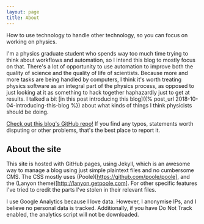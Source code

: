 ```yaml
---
layout: page
title: About
---
```


How to use technology to handle other technology, so you can focus on working on physics.

I'm a physics graduate student who spends way too much time trying to think about workflows and automation,
so I intend this blog to mostly focus on that. There's a lot of opportunity to use automation to improve both the
quality of science and the quality of life of scientists. Because more and more tasks are being handled by computers,
I think it's worth treating physics software as an integral part of the physics process, as opposed to just looking
at it as something to hack together haphazardly just to get at results. I talked a bit
[in this post introducing this blog]({% post_url 2018-10-04-introducing-this-blog %}) about what kinds of things
I think physicists should be doing.

[Check out this blog's GitHub repo!]({{site.github.repo}}) If you find any typos, statements worth disputing or other
problems, that's the best place to report it.

## About the site

This site is hosted with GitHub pages, using Jekyll, which is an awesome way to manage a blog using just simple
plaintext files and no cumbersome CMS. The CSS mostly uses (Poole)[https://github.com/poole/poole], and the
(Lanyon theme)[http://lanyon.getpoole.com]. For other specific features I've tried to credit the parts I've stolen in
their relevant files.

I use Google Analytics because I love data. However, I anonymise IPs, and I believe no personal data is tracked.
Additionally, if you have Do Not Track enabled, the analytics script will not be downloaded.